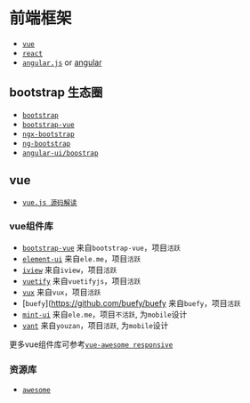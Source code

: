 # 前端框架

* [` vue `](https://github.com/vuejs/vue)
* [` react `](https://github.com/facebook/react)
* [` angular.js `](https://github.com/angular/angular.js) or [angular](https://github.com/angular/angular)


## bootstrap 生态圈

* [` bootstrap `](https://github.com/twbs/bootstrap)
* [` bootstrap-vue `](https://github.com/bootstrap-vue/bootstrap-vue)
* [` ngx-bootstrap `](https://github.com/valor-software/ngx-bootstrap)
* [` ng-bootstrap `](https://github.com/ng-bootstrap/ng-bootstrap)
* [` angular-ui/boostrap `](https://github.com/angular-ui/bootstrap)

## vue

* [` vue.js 源码解读 `](https://github.com/answershuto/learnVue)

### vue组件库

* [` bootstrap-vue `](https://github.com/bootstrap-vue/bootstrap-vue) 来自`bootstrap-vue`，项目`活跃`
* [` element-ui `](https://github.com/ElemeFE/element) 来自`ele.me`，项目`活跃`
* [` iview `](https://github.com/iview/iview) 来自`iview`，项目`活跃`
* [` vuetify `](https://github.com/vuetifyjs/vuetify) 来自`vuetifyjs`，项目`活跃`
* [` vux `](https://github.com/airyland/vux) 来自`vux`，项目`活跃`
* [` buefy `](https://github.com/buefy/buefy 来自`buefy`，项目`活跃`
* [` mint-ui `](https://github.com/ElemeFE/mint-ui) 来自`ele.me`，项目`不活跃`, 为`mobile`设计
* [` vant `](https://github.com/youzan/vant) 来自`youzan`，项目`活跃`, 为`mobile`设计

更多vue组件库可参考[`vue-awesome responsive`](https://github.com/vuejs/awesome-vue#responsive)

### 资源库

* [` awesome `](https://github.com/vuejs/awesome-vue)